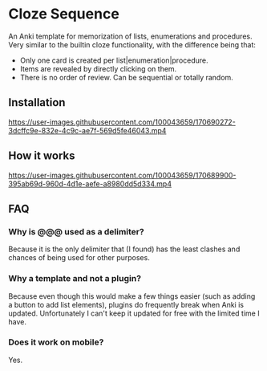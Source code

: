 # Cloze Sequence

An Anki template for memorization of lists, enumerations and procedures. Very similar to the builtin cloze functionality, with the difference being that:

- Only one card is created per list|enumeration|procedure.
- Items are revealed by directly clicking on them.
- There is no order of review. Can be sequential or totally random.

## Installation

https://user-images.githubusercontent.com/100043659/170690272-3dcffc9e-832e-4c9c-ae7f-569d5fe46043.mp4

## How it works

https://user-images.githubusercontent.com/100043659/170689900-395ab69d-960d-4d1e-aefe-a8980dd5d334.mp4

## FAQ

### Why is @@@ used as a delimiter?

Because it is the only delimiter that (I found) has the least clashes and chances of being used for other purposes.

### Why a template and not a plugin?

Because even though this would make a few things easier (such as adding a button to add list elements), plugins do frequently break when Anki is updated. Unfortunately I can't keep it updated for free with the limited time I have.

### Does it work on mobile?

Yes.

